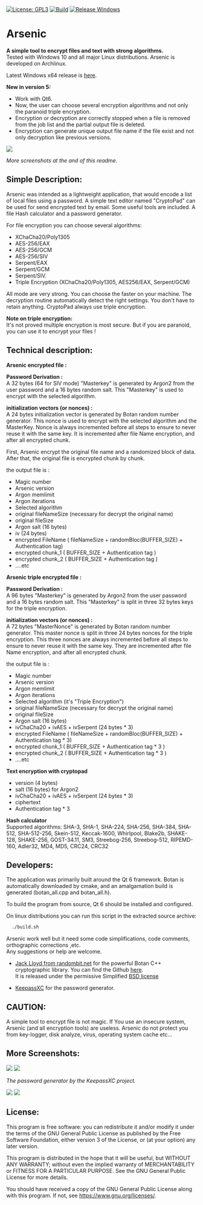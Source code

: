[![License: GPL3](https://img.shields.io/badge/License-GPL3-green.svg)](https://opensource.org/licenses/GPL-3.0)
[![Build](https://github.com/Antidote1911/arsenic/actions/workflows/build_arsenic.yml/badge.svg)](https://github.com/Antidote1911/arsenic/actions/workflows/build_arsenic.yml)
[![Release Windows](https://github.com/Antidote1911/arsenic/actions/workflows/publish.yml/badge.svg)](https://github.com/Antidote1911/arsenic/actions/workflows/publish.yml)


# Arsenic
**A simple tool to encrypt files and text with strong algorithms.**  
Tested with Windows 10 and all major Linux distributions. Arsenic is developed on Archlinux.

Latest Windows x64 release is [here](https://github.com/Antidote1911/arsenic/releases/latest).

**New in version 5:**
- Work with Qt6.
- Now, the user can choose several encryption algorithms and not only the paranoid triple encryption.
- Encryption or decryption are correctly stopped when a file is removed from the job list and the partial output file is deleted.
- Encryption can generate unique output file name if the file exist and not only decryption like previous versions.

<img src='screenshots/main_dark.png'/>

*More screenshots at the and of this readme.*


## Simple Description: ##
Arsenic was intended as a lightweight application, that would encode a list of local files using a password. A simple text editor named "CryptoPad" can be used for send encrypted text by email. Some useful tools are included. A file Hash calculator and a password generator.

For file encryption you can choose several algorithms:
- XChaCha20/Poly1305
- AES-256/EAX
- AES-256/GCM
- AES-256/SIV
- Serpent/EAX
- Serpent/GCM
- Serpent/SIV.
- Triple Encryption (XChaCha20/Poly1305, AES256/EAX, Serpent/GCM)

All mode are very strong. You can choose the faster on your machine. The decryption routine automatically detect the right settings. You don't have to retain anything. CryptoPad always use triple encryption.

**Note on triple encryption:**    
It's not proved multiple encryption is most secure. But if you are paranoid, you can use it to encrypt your files !

## Technical description: ##

**Arsenic encrypted file :**

**Password Derivation :**  
A 32 bytes (64 for SIV mode) "Masterkey" is generated by Argon2 from the user password and a 16 bytes random salt. This "Masterkey" is used to encrypt with the selected algorithm.

**initialization vectors (or nonces) :**  
A 24 bytes initialization vector is generated by Botan random number generator. This nonce is used to encrypt with the selected algorithm and the MasterKey. Nonce is always incremented before all steps to ensure to never reuse it with the same key. It is incremented after file Name encryption, and after all encrypted chunk.

First, Arsenic encrypt the original file name and a randomized block of data. After that, the original file is encrypted chunk by chunk.

the output file is :
- Magic number
- Arsenic version
- Argon memlimit
- Argon iterations
- Selected algorithm
- original fileNameSize  (necessary for decrypt the original name)
- original fileSize
- Argon salt  (16 bytes)
- iv (24 bytes)
- encrypted FileName  ( fileNameSize + randomBloc(BUFFER_SIZE) + Authentication tag)
- encrypted chunk_1  ( BUFFER_SIZE + Authentication tag )
- encrypted chunk_2  ( BUFFER_SIZE + Authentication tag )
- ....etc

**Arsenic triple encrypted file :**  

**Password Derivation :**  
A 96 bytes "Masterkey" is generated by Argon2 from the user password and a 16 bytes random salt. This "Masterkey" is split in three 32 bytes keys for the triple encryption.

**initialization vectors (or nonces) :**  
A 72 bytes "MasterNonce" is generated by Botan random number generator. This master nonce is split in three 24 bytes nonces for the triple encryption. This three nonces are always incremented before all steps to ensure to never reuse it with the same key. They are incremented after file Name encryption, and after all encrypted chunk.

the output file is :
- Magic number
- Arsenic version
- Argon memlimit
- Argon iterations
- Selected algorithm (it's "Triple Encryption")
- original fileNameSize  (necessary for decrypt the original name)
- original fileSize
- Argon salt  (16 bytes)
- ivChaCha20 +  ivAES +  ivSerpent (24 bytes * 3)
- encrypted FileName  ( fileNameSize + randomBloc(BUFFER_SIZE) + Authentication tag * 3)
- encrypted chunk_1  ( BUFFER_SIZE + Authentication tag * 3 )
- encrypted chunk_2  ( BUFFER_SIZE + Authentication tag * 3 )
- ....etc

**Text encryption with cryptopad**  

- version    (4 bytes)
- salt       (16 bytes) for Argon2
- ivChaCha20 +  ivAES +  ivSerpent (24 bytes * 3)
- ciphertext
- Authentication tag * 3

**Hash calculator**  
Supported algorithms: SHA-3, SHA-1, SHA-224, SHA-256, SHA-384, SHA-512, SHA-512-256, Skein-512, Keccak-1600, Whirlpool, Blake2b, SHAKE-128, SHAKE-256, GOST-34.11, SM3, Streebog-256, Streebog-512, RIPEMD-160, Adler32, MD4, MD5, CRC24, CRC32


## Developers: ##
The application was primarily built around the Qt 6 framework.
Botan is automatically downloaded by cmake, and an amalgamation build is generated (botan_all.cpp and botan_all.h).

To build the program from source, Qt 6 should be installed and configured.  

On linux distributions you can run this script in the extracted source archive:
```bash
  ./build.sh
```
Arsenic work well but it need some code simplifications, code comments, orthographic corrections ,etc.  
Any suggestions or help are welcome.


- [Jack Lloyd from randombit.net](https://botan.randombit.net) for the powerful Botan C++ cryptographic library. You can find the Github [here](https://github.com/randombit/botan).  
It is released under the permissive Simplified [BSD license](https://botan.randombit.net/license.txt)

- [KeepassXC](https://github.com/keepassxreboot/keepassxc) for the password generator.

## CAUTION: ##
A simple tool to encrypt file is not magic. If You use an insecure system, Arsenic (and all encryption tools) are useless. Arsenic do not protect you from key-logger, disk analyze, virus, operating system cache etc...

## More Screenshots: ##
<img src='screenshots/main_dark.png'/>
<img src='screenshots/pass_gen.png'/>

*The password generator by the KeepassXC project.*

<img src='screenshots/hash.png'/>
<img src='screenshots/cryptopad_light.png'/>

## License: ##
This program is free software: you can redistribute it and/or modify
it under the terms of the GNU General Public License as published by
the Free Software Foundation, either version 3 of the License, or
(at your option) any later version.

This program is distributed in the hope that it will be useful,
but WITHOUT ANY WARRANTY; without even the implied warranty of
MERCHANTABILITY or FITNESS FOR A PARTICULAR PURPOSE.  See the
GNU General Public License for more details.

You should have received a copy of the GNU General Public License
along with this program.  If not, see <https://www.gnu.org/licenses/>.
